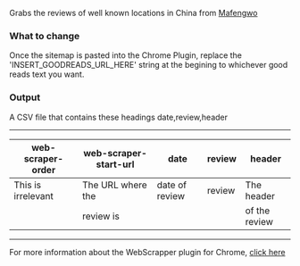 Grabs the reviews of well known locations in China from [Mafengwo](http://www.mafengwo.cn/)

### What to change
Once the sitemap is pasted into the Chrome Plugin, replace the 'INSERT_GOODREADS_URL_HERE' string at the begining to whichever good reads text you want. 

### Output
 
A CSV file that contains these headings date,review,header

---------------------------------------------------------------------------------------------
| web-scraper-order | web-scraper-start-url | date           | review      | header         |
|-------------------|-----------------------|----------------|-------------|----------------|
|This is irrelevant |  The URL where the    | date of review |review       |The header      |
|                   |     review is         |                |             | of the review  |
---------------------------------------------------------------------------------------------

For more information about the WebScrapper plugin for Chrome, [click here](https://github.com/DigiLabUGA/Chrome-WebScraper-Dump)
